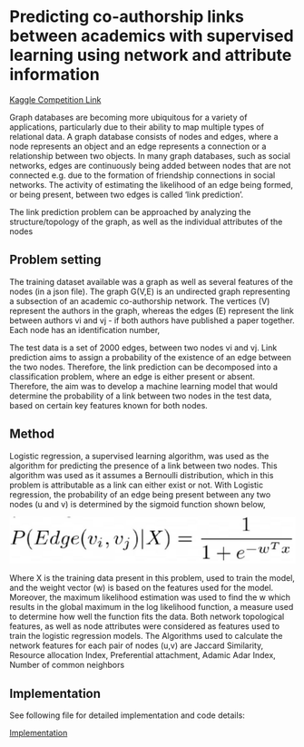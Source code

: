 # Predicting co-authorship links between academics with supervised learning using network and attribute information 

[Kaggle Competition Link](https://www.kaggle.com/c/comp90051-2020-sem1-project-1)

Graph databases are becoming more ubiquitous for a variety of applications, particularly due to their ability to map multiple types of relational data. A graph database consists of nodes and edges, where a node represents an object and an edge represents a connection or a relationship between two objects. In many graph databases, such as social networks, edges are continuously being added between nodes that are not connected e.g. due to the formation of friendship connections in social networks. The activity of estimating the likelihood of an edge being formed, or being present, between two edges is called ‘link prediction’. 
 
The link prediction problem can be approached by analyzing the structure/topology of the graph, as well as the individual attributes of the nodes

## Problem setting 

The training dataset available was a graph as well as several features of the nodes (in a json file). The graph G(V,E) is an undirected graph representing a subsection of an academic co-authorship network. The vertices (V) represent the authors in the graph, whereas the edges (E) represent the link between authors vi and vj - if both authors have published a paper together. Each node has an identification number, 
 
The test data is a set of 2000 edges, between two nodes vi and vj. Link prediction aims to assign a probability of the existence of an edge between the two nodes. Therefore, the link prediction can be decomposed into a classification problem, where an edge is either present or absent. Therefore, the aim was to develop a machine learning model that would determine the probability of a link between two nodes in the test data, based on certain key features known for both nodes.  

## Method 

Logistic regression, a supervised learning algorithm, was used as the algorithm for predicting the presence of a link between two nodes. This algorithm was used as it assumes a Bernoulli distribution, which in this problem is attributable as a link can either exist or not. With Logistic regression, the probability of an edge being present between any two nodes (u and v) is determined by the sigmoid function shown below,

![alt text](https://github.com/agmo1993/LinkPrediction/blob/master/equation.JPG "Equation")

Where X is the training data present in this problem, used to train the model, and the weight vector (w) is based on the features used for the model. Moreover, the maximum likelihood estimation was used to find the w which results in the global maximum in the log likelihood function, a measure used to determine how well the function fits the data. Both network topological features, as well as node attributes were considered as features used to train the logistic regression models. The Algorithms used to calculate the network features for each pair of nodes (u,v) are Jaccard Similarity, Resource allocation Index, Preferential attachment, Adamic Adar Index, Number of common neighbors 

## Implementation

See following file for detailed implementation and code details:

[Implementation](https://github.com/agmo1993/LinkPrediction/blob/master/LinkPrediction.ipynb)




